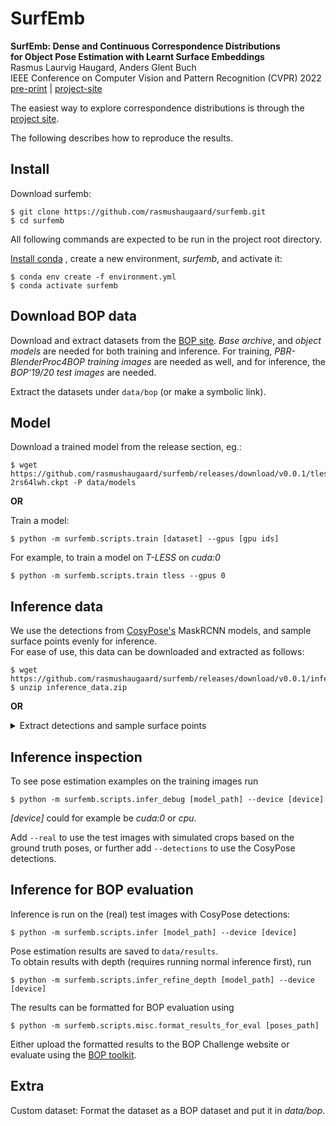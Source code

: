 # SurfEmb

**SurfEmb: Dense and Continuous Correspondence Distributions  
for Object Pose Estimation with Learnt Surface Embeddings**  
Rasmus Laurvig Haugard, Anders Glent Buch  
IEEE Conference on Computer Vision and Pattern Recognition (CVPR) 2022  
[pre-print](https://arxiv.org/abs/2111.13489) |
[project-site](https://surfemb.github.io/)

The easiest way to explore correspondence distributions is through the [project site](https://surfemb.github.io/).

The following describes how to reproduce the results.

## Install

Download surfemb:

```shell
$ git clone https://github.com/rasmushaugaard/surfemb.git
$ cd surfemb
```

All following commands are expected to be run in the project root directory.

[Install conda](https://docs.conda.io/projects/conda/en/latest/user-guide/install/index.html)
, create a new environment, *surfemb*, and activate it:

```shell
$ conda env create -f environment.yml
$ conda activate surfemb
```

## Download BOP data

Download and extract datasets from the [BOP site](https://bop.felk.cvut.cz/datasets/).
*Base archive*, and *object models* are needed for both training and inference. For training, *PBR-BlenderProc4BOP
training images* are needed as well, and for inference, the *BOP'19/20 test images* are needed.

Extract the datasets under ```data/bop``` (or make a symbolic link).

## Model

Download a trained model from the release section, eg.:

```shell
$ wget https://github.com/rasmushaugaard/surfemb/releases/download/v0.0.1/tless-2rs64lwh.ckpt -P data/models
```

**OR**

Train a model:

```shell
$ python -m surfemb.scripts.train [dataset] --gpus [gpu ids]
```

For example, to train a model on *T-LESS* on *cuda:0*

```shell
$ python -m surfemb.scripts.train tless --gpus 0
```

## Inference data

We use the detections from [CosyPose's](https://github.com/ylabbe/cosypose) MaskRCNN models, and sample surface points
evenly for inference.  
For ease of use, this data can be downloaded and extracted as follows:

```shell
$ wget https://github.com/rasmushaugaard/surfemb/releases/download/v0.0.1/inference_data.zip
$ unzip inference_data.zip
```

**OR**

<details>
<summary>Extract detections and sample surface points</summary>

### Surface samples

First, flip the normals of ITODD object 18, which is inside out. Then remove invisible parts of the object

```shell
$ python -m surfemb.scripts.misc.surface_samples_remesh_visible [dataset] 
```

sample points evenly from the mesh surface

```shell
$ python -m surfemb.scripts.misc.surface_samples_sample_even [dataset] 
```

and recover the normals for the sampled points.

```shell
$ python -m surfemb.scripts.misc.surface_samples_recover_normals [dataset] 
```

### Detection results

Download CosyPose in the same directory as SurfEmb was downloaded in, install CosyPose and follow their guide to
download their BOP-trained detection results. Then:

```shell
$ python -m surfemb.scripts.misc.load_detection_results [dataset]
```

</details>

## Inference inspection

To see pose estimation examples on the training images run

```shell
$ python -m surfemb.scripts.infer_debug [model_path] --device [device]
```

*[device]* could for example be *cuda:0* or *cpu*.

Add ```--real``` to use the test images with simulated crops based on the ground truth poses, or further
add ```--detections``` to use the CosyPose detections.

## Inference for BOP evaluation

Inference is run on the (real) test images with CosyPose detections:

```shell
$ python -m surfemb.scripts.infer [model_path] --device [device]
```

Pose estimation results are saved to ```data/results```.  
To obtain results with depth (requires running normal inference first), run

```shell
$ python -m surfemb.scripts.infer_refine_depth [model_path] --device [device]
```

The results can be formatted for BOP evaluation using

```shell
$ python -m surfemb.scripts.misc.format_results_for_eval [poses_path]
```

Either upload the formatted results to the BOP Challenge website or evaluate using
the [BOP toolkit](https://github.com/thodan/bop_toolkit).

## Extra

Custom dataset:
Format the dataset as a BOP dataset and put it in *data/bop*.